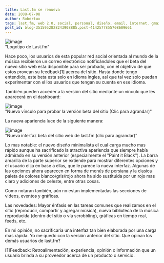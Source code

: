 ```yaml
---
title: Last.fm se renueva
date: 2008-07-08
author: Robertux
tags: last.fm, web 2.0, social, personal, diseño, email, internet, gmail, entrenamiento, interesante, musica
post_id: blog-3515952828243908885.post-4142577855708609661
---
```


![image](https://bp2.blogger.com/_jH77WNrMVRA/SHOfk5NaIMI/AAAAAAAAA6w/vZ_33pGeHpU/s320/last-fm_audioscrobbler_logo.png)    
"Logotipo de
Last.fm"

Hace poco, los usuarios de esta popular red social orientada al mundo de la música recibieron un correo electrónico notificándoles que el beta del nuevo sitio web esta disponible para ser probado, con el objetivo de que estos provean su feedback[1] acerca del sitio. Hasta donde tengo entendido, este beta esta solo en idioma ingles, así que tal vez solo puedan experimentar con el los usuarios que tengan su cuenta en ese idioma.

También pueden acceder a la versión del sitio mediante un vínculo que les aparecerá en el dashboard:

![image](https://bp2.blogger.com/_jH77WNrMVRA/SHOnMbkIIVI/AAAAAAAAA7I/VKb6gc8hcPk/s400/PostImg5.png)    
"Nuevo vínculo para probar
la versión beta del sitio (Clic para agrandar)"

La nueva apariencia luce de la siguiente manera:

![image](https://bp3.blogger.com/_jH77WNrMVRA/SHOhLg6okPI/AAAAAAAAA64/XdnO9QxKxHY/s320/PostImg4.png)    
"Nueva
interfaz beta del sitio web de last.fm (clic para agrandar)"

Lo mas notable: el nuevo diseño minimalista el cual carga mucho mas rápido aunque ha sacrificado la atractiva apariencia que siempre había admirado en su versión anterior (especialmente el "Paint it Black"). La barra amarilla de la parte superior se extiende para mostrar diferentes opciones y el usuario elija en base a ellas, que le parece la nueva interfaz. Algunas de las opciones ahora aparecen en forma de menús de persiana y la clasica paleta de colores blanco/gris/rojo ahora ha sido sustituida por un rojo mas claro y adiciones de celeste, entre otras cosas.

Como notaran también, aún no estan implementadas las secciones de videos, eventos y gráficas.

Las novedades: Mayor énfasis en las tareas comunes que realizamos en el sitio (reproducir, compartir y agregar música), nueva biblioteca de la música reproducida (dentro del sitio o vía scrobbling), gráficas en tiempo real, feeds, etc.

En mi opinión, no sacrificaría una interfaz tan bien elaborada por una carga mas rápida. Yo me quedo con la versión anterior del sitio. Que opinan los demás usuarios de last.fm?

[1]Feedback: Retroalimentación,
experiencia, opinión o información que un usuario brinda a su proveedor acerca de un producto o servicio.